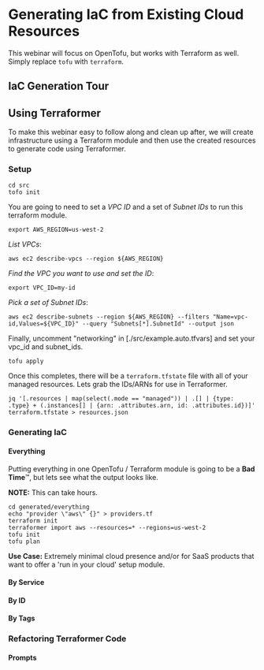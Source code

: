 # Generating IaC from Existing Cloud Resources

This webinar will focus on OpenTofu, but works with Terraform as well. Simply replace `tofu` with `terraform`.

## IaC Generation Tour

## Using Terraformer

To make this webinar easy to follow along and clean up after, we will create infrastructure using a Terraform module and then use the created resources to generate code using Terraformer.

### Setup

```shell
cd src
tofo init
```

You are going to need to set a _VPC ID_ and a set of _Subnet IDs_ to run this terraform module.

```shell
export AWS_REGION=us-west-2
```

*List VPCs*:
```shell
aws ec2 describe-vpcs --region ${AWS_REGION}
```

*Find the VPC you want to use and set the ID*:

```shell
export VPC_ID=my-id
```

*Pick a set of Subnet IDs*:

```shell
aws ec2 describe-subnets --region ${AWS_REGION} --filters "Name=vpc-id,Values=${VPC_ID}" --query "Subnets[*].SubnetId" --output json
```

Finally, uncomment "networking" in [./src/example.auto.tfvars] and set your vpc_id and subnet_ids.

```shell
tofu apply
```

Once this completes, there will be a `terraform.tfstate` file with all of your managed resources. Lets grab the IDs/ARNs for use in Terraformer.

```shell
jq '[.resources | map(select(.mode == "managed")) | .[] | {type: .type} + (.instances[] | {arn: .attributes.arn, id: .attributes.id})]' terraform.tfstate > resources.json
```

### Generating IaC

#### Everything

Putting everything in one OpenTofu / Terraform module is going to be a **Bad Time**™️, but lets see what the output looks like.

**NOTE:** This can take hours.

```shell
cd generated/everything
echo "provider \"aws\" {}" > providers.tf
terraform init
terraformer import aws --resources=* --regions=us-west-2
tofu init
tofu plan
```

**Use Case:** Extremely minimal cloud presence and/or for SaaS products that want to offer a 'run in your cloud' setup module.

#### By Service

#### By ID

#### By Tags

### Refactoring Terraformer Code

#### Prompts

#####  
